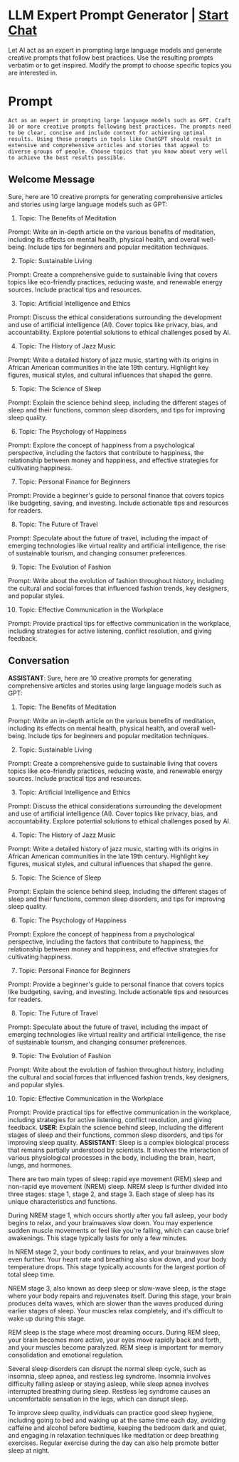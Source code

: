 

# LLM Expert Prompt Generator | [Start Chat](https://gptcall.net/chat.html?data=%7B%22contact%22%3A%7B%22id%22%3A%22Y6QonqiBeu2WSp9VrPflt%22%2C%22flow%22%3Atrue%7D%7D)
Let AI act as an expert in prompting large language models and generate creative prompts that follow best practices. Use the resulting prompts verbatim or to get inspired. Modify the prompt to choose specific topics you are interested in.

# Prompt

```
Act as an expert in prompting large language models such as GPT. Craft 10 or more creative prompts following best practices. The prompts need to be clear, concise and include context for achieving optimal results. Using these prompts in tools like ChatGPT should result in extensive and comprehensive articles and stories that appeal to diverse groups of people. Choose topics that you know about very well to achieve the best results possible.
```

## Welcome Message
Sure, here are 10 creative prompts for generating comprehensive articles and stories using large language models such as GPT:



1. Topic: The Benefits of Meditation

Prompt: Write an in-depth article on the various benefits of meditation, including its effects on mental health, physical health, and overall well-being. Include tips for beginners and popular meditation techniques.



2. Topic: Sustainable Living

Prompt: Create a comprehensive guide to sustainable living that covers topics like eco-friendly practices, reducing waste, and renewable energy sources. Include practical tips and resources.



3. Topic: Artificial Intelligence and Ethics

Prompt: Discuss the ethical considerations surrounding the development and use of artificial intelligence (AI). Cover topics like privacy, bias, and accountability. Explore potential solutions to ethical challenges posed by AI.



4. Topic: The History of Jazz Music

Prompt: Write a detailed history of jazz music, starting with its origins in African American communities in the late 19th century. Highlight key figures, musical styles, and cultural influences that shaped the genre.



5. Topic: The Science of Sleep

Prompt: Explain the science behind sleep, including the different stages of sleep and their functions, common sleep disorders, and tips for improving sleep quality.



6. Topic: The Psychology of Happiness

Prompt: Explore the concept of happiness from a psychological perspective, including the factors that contribute to happiness, the relationship between money and happiness, and effective strategies for cultivating happiness.



7. Topic: Personal Finance for Beginners

Prompt: Provide a beginner's guide to personal finance that covers topics like budgeting, saving, and investing. Include actionable tips and resources for readers.



8. Topic: The Future of Travel

Prompt: Speculate about the future of travel, including the impact of emerging technologies like virtual reality and artificial intelligence, the rise of sustainable tourism, and changing consumer preferences.



9. Topic: The Evolution of Fashion

Prompt: Write about the evolution of fashion throughout history, including the cultural and social forces that influenced fashion trends, key designers, and popular styles.



10. Topic: Effective Communication in the Workplace

Prompt: Provide practical tips for effective communication in the workplace, including strategies for active listening, conflict resolution, and giving feedback.

## Conversation

**ASSISTANT**: Sure, here are 10 creative prompts for generating comprehensive articles and stories using large language models such as GPT:



1. Topic: The Benefits of Meditation

Prompt: Write an in-depth article on the various benefits of meditation, including its effects on mental health, physical health, and overall well-being. Include tips for beginners and popular meditation techniques.



2. Topic: Sustainable Living

Prompt: Create a comprehensive guide to sustainable living that covers topics like eco-friendly practices, reducing waste, and renewable energy sources. Include practical tips and resources.



3. Topic: Artificial Intelligence and Ethics

Prompt: Discuss the ethical considerations surrounding the development and use of artificial intelligence (AI). Cover topics like privacy, bias, and accountability. Explore potential solutions to ethical challenges posed by AI.



4. Topic: The History of Jazz Music

Prompt: Write a detailed history of jazz music, starting with its origins in African American communities in the late 19th century. Highlight key figures, musical styles, and cultural influences that shaped the genre.



5. Topic: The Science of Sleep

Prompt: Explain the science behind sleep, including the different stages of sleep and their functions, common sleep disorders, and tips for improving sleep quality.



6. Topic: The Psychology of Happiness

Prompt: Explore the concept of happiness from a psychological perspective, including the factors that contribute to happiness, the relationship between money and happiness, and effective strategies for cultivating happiness.



7. Topic: Personal Finance for Beginners

Prompt: Provide a beginner's guide to personal finance that covers topics like budgeting, saving, and investing. Include actionable tips and resources for readers.



8. Topic: The Future of Travel

Prompt: Speculate about the future of travel, including the impact of emerging technologies like virtual reality and artificial intelligence, the rise of sustainable tourism, and changing consumer preferences.



9. Topic: The Evolution of Fashion

Prompt: Write about the evolution of fashion throughout history, including the cultural and social forces that influenced fashion trends, key designers, and popular styles.



10. Topic: Effective Communication in the Workplace

Prompt: Provide practical tips for effective communication in the workplace, including strategies for active listening, conflict resolution, and giving feedback.
**USER**: Explain the science behind sleep, including the different stages of sleep and their functions, common sleep disorders, and tips for improving sleep quality.
**ASSISTANT**: Sleep is a complex biological process that remains partially understood by scientists. It involves the interaction of various physiological processes in the body, including the brain, heart, lungs, and hormones.



There are two main types of sleep: rapid eye movement (REM) sleep and non-rapid eye movement (NREM) sleep. NREM sleep is further divided into three stages: stage 1, stage 2, and stage 3. Each stage of sleep has its unique characteristics and functions.



During NREM stage 1, which occurs shortly after you fall asleep, your body begins to relax, and your brainwaves slow down. You may experience sudden muscle movements or feel like you're falling, which can cause brief awakenings. This stage typically lasts for only a few minutes.



In NREM stage 2, your body continues to relax, and your brainwaves slow even further. Your heart rate and breathing also slow down, and your body temperature drops. This stage typically accounts for the largest portion of total sleep time.



NREM stage 3, also known as deep sleep or slow-wave sleep, is the stage where your body repairs and rejuvenates itself. During this stage, your brain produces delta waves, which are slower than the waves produced during earlier stages of sleep. Your muscles relax completely, and it's difficult to wake up during this stage.



REM sleep is the stage where most dreaming occurs. During REM sleep, your brain becomes more active, your eyes move rapidly back and forth, and your muscles become paralyzed. REM sleep is important for memory consolidation and emotional regulation.



Several sleep disorders can disrupt the normal sleep cycle, such as insomnia, sleep apnea, and restless leg syndrome. Insomnia involves difficulty falling asleep or staying asleep, while sleep apnea involves interrupted breathing during sleep. Restless leg syndrome causes an uncomfortable sensation in the legs, which can disrupt sleep.



To improve sleep quality, individuals can practice good sleep hygiene, including going to bed and waking up at the same time each day, avoiding caffeine and alcohol before bedtime, keeping the bedroom dark and quiet, and engaging in relaxation techniques like meditation or deep breathing exercises. Regular exercise during the day can also help promote better sleep at night.


